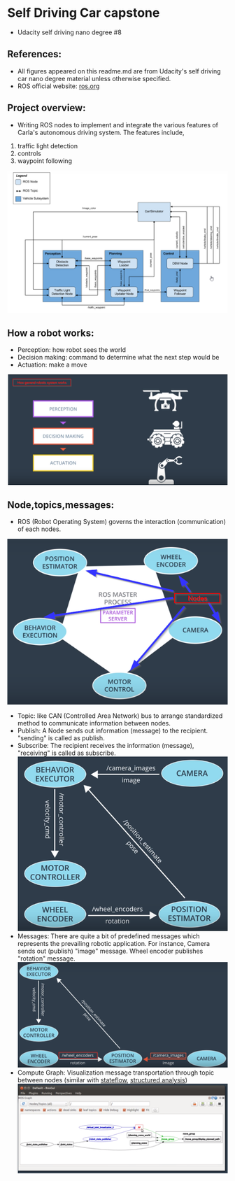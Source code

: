 # Self Driving Car capstone
- Udacity self driving nano degree #8

## References:
- All figures appeared on this readme.md are from Udacity's self driving car nano degree material unless otherwise specified. 
- ROS official website: [ros.org](https://www.ros.org/)

## Project overview:

- Writing ROS nodes to implement and integrate the various features of Carla's autonomous driving system. The features include, 
1. traffic light detection
2. controls
3. waypoint following

![project_overview](/selfdriving_final_figure/project_overview.png)

## How a robot works: 
- Perception: how robot sees the world
- Decision making: command to determine what the next step would be
- Actuation: make a move 

![ROS_overview](/selfdriving_final_figure/ros.png)

## Node,topics,messages:
- ROS (Robot Operating System) governs the interaction (communication) of each nodes. 

![ROS_Nodes](/selfdriving_final_figure/nodes.png)

- Topic: 
like CAN (Controlled Area Network) bus to arrange standardized method to communicate information between nodes. 
- Publish: 
A Node sends out information (message) to the recipient. "sending" is called as publish. 
- Subscribe: 
The recipient receives the information (message), "receiving" is called as subscribe. 
![ROS_pub_sub](/selfdriving_final_figure/pub_sub_architecture.png)
- Messages: 
There are quite a bit of predefined messages which represents the prevailing robotic application. For instance, Camera sends out (publish) "image" message. Wheel encoder publishes "rotation" message. 
![ROS_message](/selfdriving_final_figure/ROS_message.png)
- Compute Graph: 
Visualization message transportation through topic between nodes (similar with [stateflow](https://www.mathworks.com/products/stateflow.html), [structured analysis](https://en.wikipedia.org/wiki/Structured_analysis))
![compute_graph](/selfdriving_final_figure/compute_graph.png)



